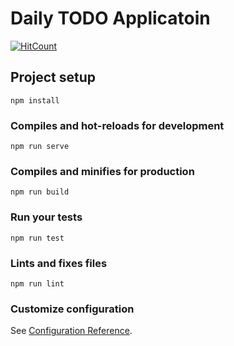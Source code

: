 # Daily TODO Applicatoin
[![HitCount](http://hits.dwyl.io/hyungyu-lee/daily-todo.svg)](http://hits.dwyl.io/hyungyu-lee/daily-todo)

## Project setup
```
npm install
```

### Compiles and hot-reloads for development
```
npm run serve
```

### Compiles and minifies for production
```
npm run build
```

### Run your tests
```
npm run test
```

### Lints and fixes files
```
npm run lint
```

### Customize configuration
See [Configuration Reference](https://cli.vuejs.org/config/).

